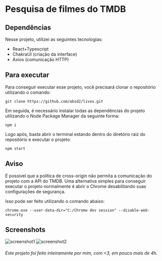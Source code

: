 # Pesquisa de filmes do TMDB

## Dependências
Nesse projeto, utilizei as seguintes tecnologias:
* React+Typescript
* ChakraUI (criação da interface)
* Axios (comunicação HTTP)

## Para executar
Para conseguir executar esse projeto, você precisará clonar o repositório utilizando o comando:
```
git clone https://github.com/absd2/livox.git
```
Em seguida, é necessário instalar todas as dependências do projeto utilizando o Node Package Manager da seguinte forma:
```
npm i
```
Logo após, basta abrir o terminal estando dentro do diretório raiz do repositório e executar o projeto:
```
npm start
```

## Aviso
É possível que a política de cross-origin não permita a comunicação do projeto com a API do TMDB. Uma alternativa simples para conseguir executar o projeto normalmente é abrir o Chrome desabilitando suas configurações de segurança.

Isso pode ser feito utilizando o comando abaixo:
```
chrome.exe --user-data-dir="C:/Chrome dev session" --disable-web-security
```

## Screenshots
![screenshot1](https://i.ibb.co/dtWmKGj/Screenshot-1.png)
![screenshot2](https://i.ibb.co/163Q9Mz/Screenshot-2.png)

###### Este projeto foi feito inteiramente por mim, com <3, em pouco mais de 4h.

